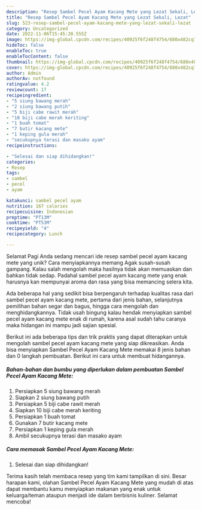 ```yaml
---
description: "Resep Sambel Pecel Ayam Kacang Mete yang Lezat Sekali, Lezat"
title: "Resep Sambel Pecel Ayam Kacang Mete yang Lezat Sekali, Lezat"
slug: 523-resep-sambel-pecel-ayam-kacang-mete-yang-lezat-sekali-lezat
category: Uncategorized
date: 2022-11-06T15:45:20.555Z
image: https://img-global.cpcdn.com/recipes/40925f6f248f4754/680x482cq70/sambel-pecel-ayam-kacang-mete-foto-resep-utama.jpg
hideToc: false
enableToc: true
enableTocContent: false
thumbnail: https://img-global.cpcdn.com/recipes/40925f6f248f4754/680x482cq70/sambel-pecel-ayam-kacang-mete-foto-resep-utama.jpg
cover: https://img-global.cpcdn.com/recipes/40925f6f248f4754/680x482cq70/sambel-pecel-ayam-kacang-mete-foto-resep-utama.jpg
author: Admin
authorAv: notfound
ratingvalue: 4.2
reviewcount: 17
recipeingredient:
- "5 siung bawang merah"
- "2 siung bawang putih"
- "5 biji cabe rawit merah"
- "10 biji cabe merah keriting"
- "1 buah tomat"
- "7 butir kacang mete"
- "1 keping gula merah"
- "secukupnya terasi dan masako ayam"
recipeinstructions:

- "Selesai dan siap dihidangkan!"
categories:
- Resep
tags:
- sambel
- pecel
- ayam

katakunci: sambel pecel ayam 
nutrition: 167 calories
recipecuisine: Indonesian
preptime: "PT13M"
cooktime: "PT53M"
recipeyield: "4"
recipecategory: Lunch

---
```



Selamat Pagi Anda sedang mencari ide resep sambel pecel ayam kacang mete yang unik? Cara menyiapkannya memang Agak susah-susah gampang. Kalau salah mengolah maka hasilnya tidak akan memuaskan dan bahkan tidak sedap. Padahal sambel pecel ayam kacang mete yang enak harusnya kan mempunyai aroma dan rasa yang bisa memancing selera kita.


Ada beberapa hal yang sedikit bisa berpengaruh terhadap kualitas rasa dari sambel pecel ayam kacang mete, pertama dari jenis bahan, selanjutnya pemilihan bahan segar dan bagus, hingga cara mengolah dan menghidangkannya. Tidak usah bingung kalau hendak menyiapkan sambel pecel ayam kacang mete enak di rumah, karena asal sudah tahu caranya maka hidangan ini mampu jadi sajian spesial.




Berikut ini ada beberapa tips dan trik praktis yang dapat diterapkan untuk mengolah sambel pecel ayam kacang mete yang siap dikreasikan. Anda bisa menyiapkan Sambel Pecel Ayam Kacang Mete memakai 8 jenis bahan dan 0 langkah pembuatan. Berikut ini cara untuk membuat hidangannya.

<!--inarticleads1-->

##### Bahan-bahan dan bumbu yang diperlukan dalam pembuatan Sambel Pecel Ayam Kacang Mete:

1. Persiapkan 5 siung bawang merah
1. Siapkan 2 siung bawang putih
1. Persiapkan 5 biji cabe rawit merah
1. Siapkan 10 biji cabe merah keriting
1. Persiapkan 1 buah tomat
1. Gunakan 7 butir kacang mete
1. Persiapkan 1 keping gula merah
1. Ambil secukupnya terasi dan masako ayam




<!--inarticleads2-->

##### Cara memasak Sambel Pecel Ayam Kacang Mete:


1. Selesai dan siap dihidangkan!



Terima kasih telah membaca resep yang tim kami tampilkan di sini. Besar harapan kami, olahan Sambel Pecel Ayam Kacang Mete yang mudah di atas dapat membantu kamu menyiapkan makanan yang enak untuk keluarga/teman ataupun menjadi ide dalam berbisnis kuliner. Selamat mencoba!

